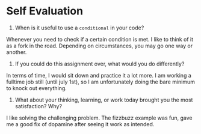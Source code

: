 # Self Evaluation

1. When is it useful to use a `conditional` in your code?

Whenever you need to check if a certain condition is met. I like to think of it as a fork in the road. Depending on circumstances, you may go one way or another. 

1. If you could do this assignment over, what would you do differently?

In terms of time, I would sit down and practice it a lot more. I am working a fulltime job still (until july 1st), so I am unfortunately doing the bare minimum to knock out everything.

1. What about your thinking, learning, or work today brought you the most satisfaction? Why?

I like solving the challenging problem. The fizzbuzz example was fun, gave me a good fix of dopamine after seeing it work as intended.



